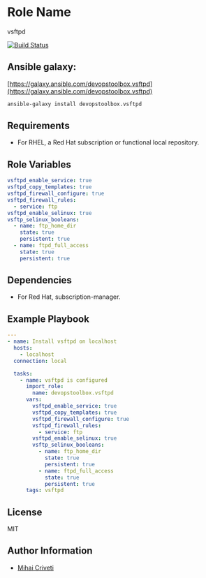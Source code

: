 Role Name
=========

vsftpd

[![Build Status](https://travis-ci.org/cmihai-ansible/vsftpd.svg?branch=master)](https://travis-ci.org/cmihai-ansible/vsftpd)

Ansible galaxy:
---------------

[https://galaxy.ansible.com/devopstoolbox.vsftpd](https://galaxy.ansible.com/devopstoolbox.vsftpd)

```bash
ansible-galaxy install devopstoolbox.vsftpd
```

Requirements
------------

- For RHEL, a Red Hat subscription or functional local repository.

Role Variables
--------------

```yaml
vsftpd_enable_service: true
vsftpd_copy_templates: true
vsftpd_firewall_configure: true
vsftpd_firewall_rules:
  - service: ftp
vsftpd_enable_selinux: true
vsftp_selinux_booleans:
  - name: ftp_home_dir
    state: true
    persistent: true
  - name: ftpd_full_access
    state: true
    persistent: true
```

Dependencies
------------

- For Red Hat, subscription-manager.

Example Playbook
----------------

```yaml
---
- name: Install vsftpd on localhost
  hosts:
    - localhost
  connection: local

  tasks:
    - name: vsftpd is configured
      import_role:
        name: devopstoolbox.vsftpd
      vars:
        vsftpd_enable_service: true
        vsftpd_copy_templates: true
        vsftpd_firewall_configure: true
        vsftpd_firewall_rules:
          - service: ftp
        vsftpd_enable_selinux: true
        vsftp_selinux_booleans:
          - name: ftp_home_dir
            state: true
            persistent: true
          - name: ftpd_full_access
            state: true
            persistent: true
      tags: vsftpd
```

License
-------

MIT

Author Information
------------------

- [Mihai Criveti](https://www.linkedin.com/in/devopstoolbox.)
